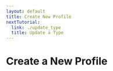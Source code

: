 ```yaml
---
layout: default
title: Create New Profile
nextTutorial:
  link: ./update_type
  title: Update a Type
---
```


# Create a New Profile